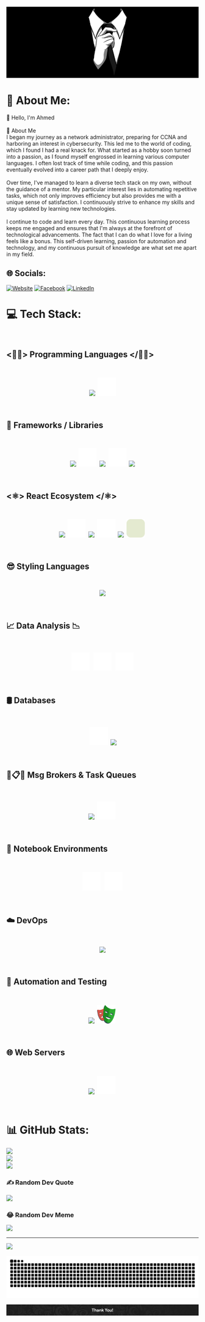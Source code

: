 <p align="center"><img src="/assets/tie_banner.jpg"></p>

# 💫 About Me:

👋 Hello, I'm Ahmed<br><br>🚀 About Me<br>I began my journey as a network administrator, preparing for CCNA and harboring an interest in cybersecurity. This led me to the world of coding, which I found I had a real knack for. What started as a hobby soon turned into a passion, as I found myself engrossed in learning various computer languages. I often lost track of time while coding, and this passion eventually evolved into a career path that I deeply enjoy.<br><br>Over time, I've managed to learn a diverse tech stack on my own, without the guidance of a mentor. My particular interest lies in automating repetitive tasks, which not only improves efficiency but also provides me with a unique sense of satisfaction. I continuously strive to enhance my skills and stay updated by learning new technologies.<br><br>I continue to code and learn every day. This continuous learning process keeps me engaged and ensures that I'm always at the forefront of technological advancements. The fact that I can do what I love for a living feels like a bonus. This self-driven learning, passion for automation and technology, and my continuous pursuit of knowledge are what set me apart in my field.<br>

## 🌐 Socials:

[![Website](https://img.shields.io/badge/Portflio_Website-gold)](https://ahmed-qureshi.vercel.app/) [![Facebook](https://img.shields.io/badge/Facebook-%231877F2.svg?logo=Facebook&logoColor=white)](https://facebook.com/ahmed.qureshi1) [![LinkedIn](https://img.shields.io/badge/LinkedIn-%230077B5.svg?logo=linkedin&logoColor=white)](https://linkedin.com/in/ahmed--qureshi)

# 💻 Tech Stack:

<br>
<b>

## <👨‍💻> Programming Languages </👨‍💻>

<br>
<p align="center">
    <img src="https://skillicons.dev/icons?i=py,js,ts,dart,html" />
    &nbsp;<img src="/assets/sql.svg" alt="SVG LOGO" width="48" height="48" >
</p>

<br>

## 🧬 Frameworks / Libraries

<br>
<p align="center">
    <img src="https://skillicons.dev/icons?i=django" />
    &nbsp;<img  src="/assets/django_rest.svg" alt="Django Rest FrameWork" width="48" height="48">&nbsp;
    <img src="https://skillicons.dev/icons?i=react,svelte,flutter,next,nodejs,express,pug,webpack" />
    &nbsp;<img  src="/assets/websocket.svg" alt="WebSocket Logo" width="48" height="48">&nbsp;
    <img src="https://skillicons.dev/icons?i=graphql" />

</p>
<br>

## <⚛️> React Ecosystem </⚛️>

<br>
<p align="center">
    <img src="https://skillicons.dev/icons?i=next"/>
    &nbsp;<img  src="/assets/react_router.svg" alt="React Router" width="48" height="48">&nbsp;
    <img src="https://skillicons.dev/icons?i=redux" />
    &nbsp;<img  src="/assets/react_query.svg" alt="React Query" width="48" height="48">&nbsp;
    <img src="https://skillicons.dev/icons?i=styledcomponents" />
    &nbsp;<img  src="/assets/next_auth.svg" alt="Next Auth" width="48" height="48">&nbsp;
</p>
<br>

## 😎 Styling Languages

<br>
<p align="center">
  <a href="https://skillicons.dev">
    <img src="https://skillicons.dev/icons?i=sass,css,tailwind" />
  </a>
</p>
<br>

## 📈 Data Analysis 📉

<br>
<p align="center">
    &nbsp;<img  src="/assets/numpy.svg" alt="NumPy" width="48" height="48">&nbsp;
    &nbsp;<img  src="/assets/pandas.svg" alt="Pandas" width="48" height="48">&nbsp;
    &nbsp;<img  src="/assets/matplotlib.svg" alt="Matplotlib" width="48" height="48">&nbsp;
  </a>
</p>
<br>

## 🛢️ Databases

<br>
<p align="center">
    &nbsp;<img  src="/assets/oracle.svg" alt="Oracle Logo" width="48" height="48">&nbsp;
    <img src="https://skillicons.dev/icons?i=postgres,mongodb,firebase,redis" />
  </a>
</p>
<br>

## 👥📋⏰ Msg Brokers & Task Queues

<br>
<p align="center">
    <img src="https://skillicons.dev/icons?i=rabbitmq" />
    &nbsp;<img  src="/assets/celery.svg" alt="Celery Logo" width="48" height="48">&nbsp;
  </a>
</p>
<br>

## 📓 Notebook Environments

<br>
<p align="center">
    &nbsp;<img  src="/assets/jupyter.svg" alt="Jupyter Logo" width="48" height="48">&nbsp;
    &nbsp;<img  src="/assets/google_colab.svg" alt="Google Colab Logo" width="48" height="48">&nbsp;
  </a>
</p>
<br>

## ☁️ DevOps

<br>
<p align="center">
    <img src="https://skillicons.dev/icons?i=docker,kubernetes,git,github" />
  </a>
</p>
<br>

## 🤖 Automation and Testing

<br>
<p align="center">
    <img src="https://skillicons.dev/icons?i=selenium,jest" />
    &nbsp;<img  src="/assets/playwright.svg" alt="PlayWright Logo" width="48" height="48">&nbsp;
  </a>
</p>
<br>

## 🌐 Web Servers

<br>
<p align="center">
    <img src="https://skillicons.dev/icons?i=nginx" />
    &nbsp;<img  src="/assets/apache.svg" alt="Apache Logo" width="48" height="48">&nbsp;
  </a>
</p>
<br>

# 📊 GitHub Stats:

![](https://github-readme-stats.vercel.app/api?username=ahmedther&theme=swift&hide_border=false&include_all_commits=false&count_private=false)<br/>
![](https://github-readme-streak-stats.herokuapp.com/?user=ahmedther&theme=swift&hide_border=false)<br/>
![](https://github-readme-stats.vercel.app/api/top-langs/?username=ahmedther&theme=swift&hide_border=false&include_all_commits=false&count_private=false&layout=compact)

### ✍️ Random Dev Quote

![](https://quotes-github-readme.vercel.app/api?type=horizontal&theme=dark)

### 😂 Random Dev Meme

<img src='https://randommeme-five.vercel.app/' style="height: 400px;"/>

---

[![](https://visitcount.itsvg.in/api?id=ahmedther&icon=0&color=12)](https://visitcount.itsvg.in)

<!-- Contribution Snake -->
<p align="center"><img src="./assets/github-user-contribution.svg"></p>
<!-- Proudly created with GPRM ( https://gprm.itsvg.in ) -->

<!-- Footer -->

<img src="./assets/Footer.jpg">
